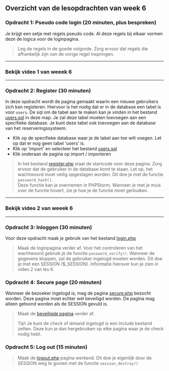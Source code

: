 Overzicht van de lesopdrachten van week 6
-----------------------------------------

### Opdracht 1: Pseudo code login (20 minuten, plus bespreken)

Je krijgt een setje met regels pseudo code. Al deze regels bij elkaar vormen deze de logica voor de loginpagina.

> Leg de regels in de goede volgorde. Zorg ervoor dat regels die afhankelijk zijn van de vorige regel inspringen.

---
### Bekijk video 1 van weeek 6
---

### Opdracht 2: Register (30 minuten)

In deze opdracht wordt de pagina gemaakt waarin een nieuwe gebruikers zich kan registeren. Hiervoor is het nodig dat er in de database een tabel is voor `users`. De sql om de tabel aan te maken kan je vinden in het bestand [users.sql](exercises/users.sql) in deze map. Je zal deze tabel moeten toevoegen aan een specifieke database. Je kunt deze tabel ook toevoegen aan de database van het reserveringssysteem.

*   Klik op de specifieke database waar je de tabel aan toe wilt voegen. Let op dat er nog geen tabel 'users' is.
*   Klik op 'import' en selecteer het bestand [users.sql](exercises/users.sql)
*   Klik onderaan de pagina op import / importeren

> In het bestand [register.php](exercises/register.php) staat de startcode voor deze pagina. Zorg ervoor dat de gebruiker in de database komt te staan. Let op, het wachtwoord moet veilig opgeslagen worden. Dit doe je met de functie `password_hash()`.  
> Deze functie kan je overnemen in PHPStorm. Wanneer je met je muis over de functie hovert, zie je hoe je de functie moet gerbuiken.

---
### Bekijk video 2 van weeek 6
---

### Opdracht 3: Inloggen (30 minuten)

Voor deze opdracht maak je gebruik van het bestand [login.php](exercises/login.php)

> Maak de loginpagina verder af. Voor het controleren van het wachtwoord gebruik je de functie `password_verify()`. Wanneer de gegevens kloppen, zal de gebruiker ingelogd moeten worden. Dit doe je met een SESSION ($\_SESSION). Informatie hierover kun je zien in video 2 van les 6.

### Opdracht 4: Secure page (20 minuten)

Wanneer de bezoeker ingelogd is, mag de pagina [secure.php](exercises/secure.php) bezocht worden. Deze pagina moet echter wel beveiligd worden. De pagina mag alleen getoond worden als de SESSION gevuld is.

> Maak de [beveiligde pagina](exercises/secure.php) verder af.
>
> Tip! Je kunt de check of iemand ingelogd is een include bestand zetten. Deze kun je dan hergebruiken op elke pagina waar je de check nodig hebt.

### Opdracht 5: Log out (15 minuten)

> Maak de [logout.php](exercises/logout.php) pagina werkend. Dit doe je eigenlijk door de SESSION weg te gooien met de functie `session_destroy()`